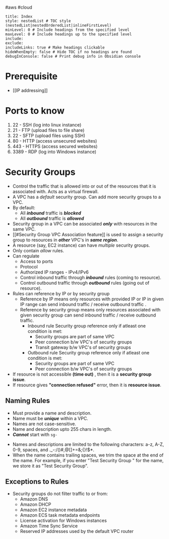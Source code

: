 #aws #cloud 
```table-of-contents
title: Index
style: nestedList # TOC style (nestedList|nestedOrderedList|inlineFirstLevel)
minLevel: 0 # Include headings from the specified level
maxLevel: 0 # Include headings up to the specified level
include: 
exclude: 
includeLinks: true # Make headings clickable
hideWhenEmpty: false # Hide TOC if no headings are found
debugInConsole: false # Print debug info in Obsidian console
```
# Prerequisite
+ [[IP addressing]]
# Ports to know
1. 22 - SSH (log into linux instance)
2. 21 - FTP (upload files to file share)
3. 22 - SFTP (upload files using SSH)
4. 80 - HTTP (access unsecured websites)
5. 443 - HTTPS (access secured websites)
6. 3389 - RDP (log into Windows instance)
# Security Groups
+ Control the traffic that is allowed into or out of the resources that it is associated with. Acts as a virtual firewall.
+ A VPC has a *default* security group. Can add more security groups to a VPC.
+  By default:
	+ All ***inbound*** traffic is ***blocked***
	+ All ***outbound*** traffic is ***allowed***
+ Security group in a VPC can be associated ***only*** with resources in the same VPC. 
+ [[#Security Group VPC Association feature]] is used to assign a security group to resources in ***other*** VPC's in ***same region***.
+ A resource (say, EC2 instance) can have *multiple* security groups.
+ Only contain *allow* rules.
+ Can regulate
	+ Access to ports
	+ Protocol
	+ Authorized IP ranges - IPv4/IPv6
	+ Control inbound traffic through ***inbound*** rules (coming to resource).
	+ Control outbound traffic through ***outbound*** rules (going out of resource).
+ Rules can reference by IP or by security group
	+ Reference by IP means only resources with provided IP or IP in given IP range can send inbound traffic / receive outbound traffic .
	+ Reference by security group means only resources associated with given security group can send inbound traffic / receive outbound traffic.
		+ Inbound rule Security group reference only if atleast one condition is met:
			+ Security groups are part of same VPC
			+ Peer connection b/w VPC's of security groups
			+ Transit gateway b/w VPC's of security groups
		+ Outbound rule Security group reference only if atleast one condition is met:
			+ Security groups are part of same VPC
			+ Peer connection b/w VPC's of security groups
+ If resource is not accessible **(time out)** , then it is a **security group issue**.
+ If resource gives **"connection refused"** error, then it is **resource issue**.
## Naming Rules
+ Must provide a name and description.
+ Name must be ***unique*** within a VPC.
+ Names are not case-sensitive.
+ Name and description upto 255 chars in length.
+ ***Cannot*** start with `sg-`
- Names and descriptions are limited to the following characters: a-z, A-Z, 0-9, spaces, and ._-:/()#,@[]+=&;{}!$*.
- When the name contains trailing spaces, we trim the space at the end of the name. For example, if you enter "Test Security Group " for the name, we store it as "Test Security Group".
## Exceptions to Rules
+ Security groups do not filter traffic to or from:
	+ Amazon DNS
	+ Amazon DHCP
	+ Amazon EC2 instance metadata
	- Amazon ECS task metadata endpoints   
	- License activation for Windows instances
	- Amazon Time Sync Service
	- Reserved IP addresses used by the default VPC router
